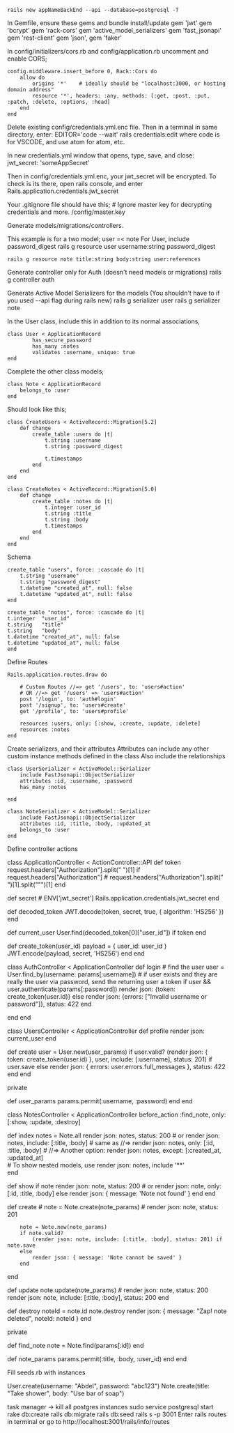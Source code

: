 
<!-- Environment Setup -->
	rails new appNameBackEnd --api --database=postgresql -T

In Gemfile, ensure these gems and bundle install/update
	gem 'jwt'
	gem 'bcrypt'
	gem 'rack-cors'
	gem 'active_model_serializers'
	gem 'fast_jsonapi'
	gem 'rest-client'
	gem 'json',
	gem 'faker'

In config/initializers/cors.rb and config/application.rb uncomment and enable CORS;

	config.middleware.insert_before 0, Rack::Cors do
		allow do
			origins '*'    # ideally should be "localhost:3000, or hosting domain address"
			resource '*', headers: :any, methods: [:get, :post, :put, :patch, :delete, :options, :head]
		end
	end


Delete existing config/credentials.yml.enc file. Then in a terminal in same directory, enter:
	EDITOR='code --wait' rails credentials:edit
where code is for VSCODE, and use atom for atom, etc.

In new credentials.yml window that opens, type, save, and close:
	jwt_secret: 'someAppSecret'

Then in config/credentials.yml.enc, your jwt_secret will be encrypted. 
To check is its there, open rails console, and enter
	Rails.application.credentials.jwt_secret

Your .gitignore file should have this;
	# Ignore master key for decrypting credentials and more.
	/config/master.key


<!-- File Generation -->
Generate models/migrations/controllers.

This example is for a two model; user =< note
For User, include password_digest
	rails g resource user username:string password_digest
	
	rails g resource note title:string body:string user:references

Generate controller only for Auth (doesn't need models or migrations)
	rails g controller auth

Generate Active Model Serializers for the models
(You shouldn't have to if you used --api flag during rails new)
	rails g serializer user
	rails g serializer note

<!-- Models -->
In the User class, include this in addition to its normal associations,

	class User < ApplicationRecord
			has_secure_password
			has_many :notes
			validates :username, unique: true
	end

Complete the other class models;

	class Note < ApplicationRecord
		belongs_to :user
	end

<!-- Migrations -->

Should look like this;

	class CreateUsers < ActiveRecord::Migration[5.2]
		def change
			create_table :users do |t|
				t.string :username
				t.string :password_digest

				t.timestamps
			end
		end
	end

	class CreateNotes < ActiveRecord::Migration[5.0]
		def change
			create_table :notes do |t|
				t.integer :user_id
				t.string :title
				t.string :body
				t.timestamps
			end
		end
	end

Schema

	create_table "users", force: :cascade do |t|
		t.string "username"
		t.string "password_digest"
		t.datetime "created_at", null: false
		t.datetime "updated_at", null: false
	end

	create_table "notes", force: :cascade do |t|
    t.integer  "user_id"
    t.string   "title"
    t.string   "body"
    t.datetime "created_at", null: false
    t.datetime "updated_at", null: false
	end	

<!-- Routing -->
Define Routes 

	Rails.application.routes.draw do

		# Custom Routes //=> get '/users', to: 'users#action'
		# OR //=> get '/users' => 'users#action'
		post '/login', to: 'auth#login'	
		post '/signup', to: 'users#create'
		get '/profile', to: 'users#profile'
		
		resources :users, only: [:show, :create, :update, :delete]
		resources :notes
	end

<!-- Serializers -->
Create serializers, and their attributes 
Attributes can include any other custom instance methods defined in the class
Also include the relationships

	class UserSerializer < ActiveModel::Serializer 
		include FastJsonapi::ObjectSerializer
		attributes :id, :username, :password
		has_many :notes

	end

	class NoteSerializer < ActiveModel::Serializer 
		include FastJsonapi::ObjectSerializer
		attributes :id, :title, :body, :updated_at
		belongs_to :user
	end


<!-- Controllers -->
Define controller actions

class ApplicationController < ActionController::API
  def token
    request.headers["Authorization"].split(" ")[1] if request.headers["Authorization"]
		# request.headers["Authorization"].split(" ")[1].split("\"")[1]
  end

  def secret
    # ENV['jwt_secret']
    Rails.application.credentials.jwt_secret
  end

  def decoded_token
    JWT.decode(token, secret, true, { algorithm: 'HS256' })
  end

  def current_user
    User.find(decoded_token[0]["user_id"]) if token
  end

  def create_token(user_id)
    payload = { user_id: user_id }
    JWT.encode(payload, secret, 'HS256')
  end
end

<!--  -->

class AuthController < ApplicationController
  def login
    # find the user
    user = User.find_by(username: params[:username])
    # if user exists and they are really the user via password, send the returning user a token
    if user && user.authenticate(params[:password])
      render json: {token: create_token(user.id)}
    else
      render json: {errors: ["Invalid username or password"]}, status: 422
    end

  end
end

<!--  -->

class UsersController < ApplicationController
  def profile
    render json: current_user
  end

  def create
    user = User.new(user_params)
    if user.valid?
      (render json: { token: create_token(user.id) }, user, include: [:username], status: 201) if user.save
    else
      render json: { errors: user.errors.full_messages }, status: 422
    end
  end

  private

  def user_params
    params.permit(:username, :password)
  end
end

<!--  -->

class NotesController < ApplicationController
  before_action :find_note, only: [:show, :update, :destroy]

  def index
    notes = Note.all
    render json: notes, status: 200
		# or render json: notes, include: [:title, :body]
		# same as //=> render json: notes, only: [:id, :title, :body]
		# //=> Another option: render json: notes, except: [:created_at, :updated_at]    
		# To show nested models, use render json: notes, include '**'  
  end

  def show
			if note
				render json: note, status: 200
				# or render json: note, only: [:id, :title, :body]
			else
				render json: { message: 'Note not found' }
			end
  end

  def create
    # note = Note.create(note_params)
    # render json: note, status: 201

		note = Note.new(note_params)
		if note.valid?
			(render json: note, include: [:title, :body], status: 201) if note.save
		else
			render json: { message: 'Note cannot be saved' }
		end
  end

  def update
    note.update(note_params)
    # render json: note, status: 200
		render json: note, include: [:title, :body], status: 200
  end

  def destroy
    noteId = note.id
    note.destroy
    render json: { message: "Zap! note deleted", noteId: noteId }
  end

  private

  def find_note
    note = Note.find(params[:id])
  end

  def note_params
    params.permit(:title, :body, :user_id)
  end
end


<!-- Seeding -->
Fill seeds.rb with instances

User.create(username: "Abdel", password: "abc123")
Note.create(title: "Take shower", body: "Use bar of soap")

<!-- 10.times do
  Note.create(user: User.create(username: Faker::Name.name), title: Faker::Lorem.sentence(rand(4) + 1, true), body: Faker::Lorem.paragraphs(3, true).join('\n'))
end -->
	
<!-- Serve App -->
task manager -> kill all postgres instances
	sudo service postgresql start
  rake db:create
	rails db:migrate
	rails db:seed
	rails s -p 3001
Enter rails routes in terminal or go to http://localhost:3001/rails/info/routes



